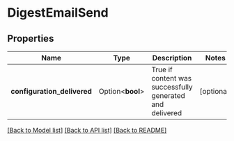 # DigestEmailSend

## Properties

Name | Type | Description | Notes
------------ | ------------- | ------------- | -------------
**configuration_delivered** | Option<**bool**> | True if content was successfully generated and delivered | [optional]

[[Back to Model list]](../README.md#documentation-for-models) [[Back to API list]](../README.md#documentation-for-api-endpoints) [[Back to README]](../README.md)



